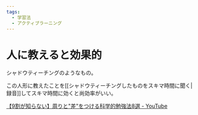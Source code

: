 ```yaml
---
tags:
  - 学習法
  - アクティブラーニング
---
```


# 人に教えると効果的

シャドウティーチングのようなもの。

この人形に教えたことを[[シャドウティーチングしたものをスキマ時間に聞く|録音]]してスキマ時間に効くと尚効率がいい。

[【9割が知らない】周りと"差"をつける科学的勉強法8選 - YouTube](https://www.youtube.com/watch?v=tWi6HE4DubY)